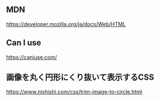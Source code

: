## MDN
https://developer.mozilla.org/ja/docs/Web/HTML


## Can I use
https://caniuse.com/



## 画像を丸く円形にくり抜いて表示するCSS 
https://www.nishishi.com/css/trim-image-to-circle.html
